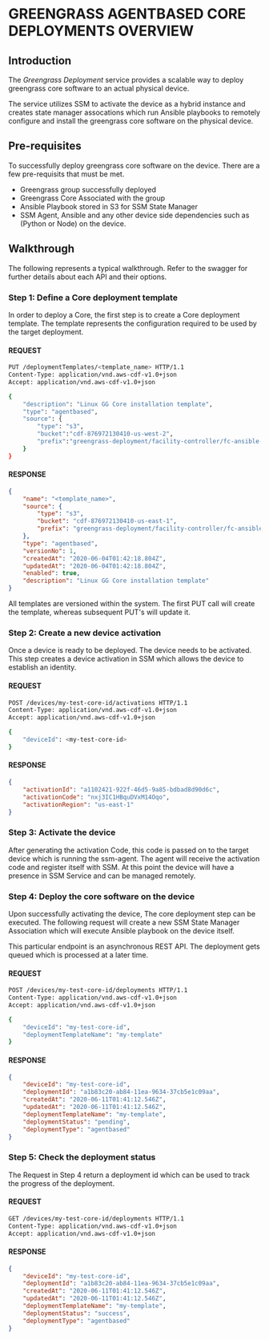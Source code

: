 # GREENGRASS AGENTBASED CORE DEPLOYMENTS OVERVIEW

## Introduction

The _Greengrass Deployment_ service provides a scalable way to deploy greengrass core software to an actual physical device.

The service utilizes SSM to activate the device as a hybrid instance and creates state manager assocations which run Ansible playbooks to remotely configure and install the greengrass core software on the physical device.

## Pre-requisites
To successfully deploy greengrass core software on the device. There are a few pre-requisits that must be met.

+ Greengrass group successfully deployed
+ Greengrass Core Associated with the group
+ Ansible Playbook stored in S3 for SSM State Manager
+ SSM Agent, Ansible and any other device side dependencies such as (Python or Node) on the device.

## Walkthrough
The following represents a typical walkthrough. Refer to the swagger for further details about each API and their options.

### Step 1: Define a Core deployment template
In order to deploy a Core, the first step is to create a Core deployment template. The template represents the configuration
required to be used by the target deployment.

#### REQUEST

```bash
PUT /deploymentTemplates/<template_name> HTTP/1.1
Content-Type: application/vnd.aws-cdf-v1.0+json
Accept: application/vnd.aws-cdf-v1.0+json

{
	"description": "Linux GG Core installation template",
	"type": "agentbased",
    "source": {
        "type": "s3",
    	"bucket":"cdf-876972130410-us-west-2",
    	"prefix":"greengrass-deployment/facility-controller/fc-ansible-gginstall.yaml"
    }
}
```

#### RESPONSE

```json
{
    "name": "<template_name>",
    "source": {
        "type": "s3",
        "bucket": "cdf-876972130410-us-east-1",
        "prefix": "greengrass-deployment/facility-controller/fc-ansible-gginstall.yaml"
    },
    "type": "agentbased",
    "versionNo": 1,
    "createdAt": "2020-06-04T01:42:18.804Z",
    "updatedAt": "2020-06-04T01:42:18.804Z",
    "enabled": true,
    "description": "Linux GG Core installation template"
}
```

All templates are versioned within the system. The first PUT call will create the template, whereas subsequent PUT's will update it.

### Step 2: Create a new device activation 

Once a device is ready to be deployed. The device needs to be activated. This step creates a device activation in SSM which allows the device to establish an identity.

#### REQUEST
```bash
POST /devices/my-test-core-id/activations HTTP/1.1
Content-Type: application/vnd.aws-cdf-v1.0+json
Accept: application/vnd.aws-cdf-v1.0+json

{
	"deviceId": <my-test-core-id>
}
```

#### RESPONSE
```json
{
    "activationId": "a1102421-922f-46d5-9a85-bdbad8d90d6c",
    "activationCode": "nxj3IC1HBquDVxM14Oqo",
    "activationRegion": "us-east-1"
}
```

### Step 3: Activate the device 

After generating the activation Code, this code is passed on to the target device which is running the ssm-agent. The agent will receive the activation code and register itself 
with SSM. At this point the device will have a presence in SSM Service and can be managed remotely.

### Step 4: Deploy the core software on the device

Upon successfully activating the device, The core deployment step can be executed. The following request will create a new SSM State Manager Association which will execute Ansible playbook on the device itself.

This particular endpoint is an asynchronous REST API. The deployment gets queued which is processed at a later time. 

#### REQUEST
```bash
POST /devices/my-test-core-id/deployments HTTP/1.1
Content-Type: application/vnd.aws-cdf-v1.0+json
Accept: application/vnd.aws-cdf-v1.0+json

{
    "deviceId": "my-test-core-id",
    "deploymentTemplateName": "my-template"
}
```

#### RESPONSE

```json
{
    "deviceId": "my-test-core-id",
    "deploymentId": "a1b83c20-ab84-11ea-9634-37cb5e1c09aa",
    "createdAt": "2020-06-11T01:41:12.546Z",
    "updatedAt": "2020-06-11T01:41:12.546Z",
    "deploymentTemplateName": "my-template",
    "deploymentStatus": "pending",
    "deploymentType": "agentbased"
}
```

### Step 5: Check the deployment status

The Request in Step 4 return a deployment id which can be used to track the progress of the deployment.

#### REQUEST

```bash
GET /devices/my-test-core-id/deployments HTTP/1.1
Content-Type: application/vnd.aws-cdf-v1.0+json
Accept: application/vnd.aws-cdf-v1.0+json
``` 

#### RESPONSE

```json
{
    "deviceId": "my-test-core-id",
    "deploymentId": "a1b83c20-ab84-11ea-9634-37cb5e1c09aa",
    "createdAt": "2020-06-11T01:41:12.546Z",
    "updatedAt": "2020-06-11T01:41:12.546Z",
    "deploymentTemplateName": "my-template",
    "deploymentStatus": "success",
    "deploymentType": "agentbased"
}
```